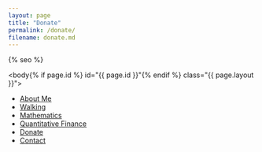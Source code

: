 ```yaml
---
layout: page
title: "Donate"
permalink: /donate/
filename: donate.md
--- 
```


<!DOCTYPE html>
<html lang="en">
<head>
  <meta charset="utf-8">
  <meta http-equiv="X-UA-Compatible" content="IE=edge">
  <meta name="viewport" content="width=device-width, initial-scale=1.0, maximum-scale=1.0, user-scalable=no">
  <link rel="shortcut icon" href="{{ "/assets/img/favicon.ico" | relative_url }}" type="image/x-icon">
  <link rel="stylesheet" type="text/css" href="{{ "/assets/css/style.css" | relative_url }}">
  <link href="https://fonts.googleapis.com/css?family=Roboto:300,300i,400,400i,700,700i" rel="stylesheet">
  {% seo %}
</head>

<body{% if page.id %} id="{{ page.id }}"{% endif %} class="{{ page.layout }}">
  <div class="page-header pt-4 pb-5">
    <div class="container-lg">
      <div class="text-center">
        <ul>
          <li class="text-center d-block d-sm-inline-block px-1 px-md-3">
            <a href="" class="green-text">About Me</a>
          </li>
          <li class="text-center d-block d-sm-inline-block px-1 px-md-3">
            <a href="https://ben-bullough.github.io/walking/" class="green-text">Walking</a>
          </li>
          <li class="text-center d-block d-sm-inline-block px-1 px-md-3">
            <a href="https://ben-bullough.github.io/mathematics/" class="green-text">Mathematics</a>
          </li>
          <li class="text-center d-block d-sm-inline-block px-1 px-md-3">
            <a href="https://ben-bullough.github.io/quantitative-finance/" class="green-text">Quantitative Finance</a>
          </li>
          <li class="text-center d-block d-sm-inline-block px-1 px-md-3">
            <a href="https://ben-bullough.github.io/donate/" class="green-text">Donate</a>
          </li>
          <li class="text-center d-block d-sm-inline-block px-1 px-md-3">
            <a href="/#contact-a-human" class="green-text">Contact</a>
          </li>
        </ul>
      </div>
    </div>
    <!-- .full-width here gets closed on home.html layout -->
</div>